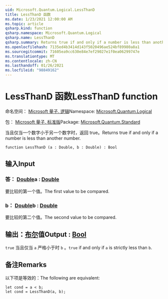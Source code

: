 ```yaml
---
uid: Microsoft.Quantum.Logical.LessThanD
title: LessThanD 函数
ms.date: 1/23/2021 12:00:00 AM
ms.topic: article
qsharp.kind: function
qsharp.namespace: Microsoft.Quantum.Logical
qsharp.name: LessThanD
qsharp.summary: Returns true if and only if a number is less than another number.
ms.openlocfilehash: 7135ed4b3414d143f5020496ae524bf89980a8a1
ms.sourcegitcommit: 71605ea9cc630e84e7ef29027e1f0ea06299747e
ms.translationtype: MT
ms.contentlocale: zh-CN
ms.lasthandoff: 01/26/2021
ms.locfileid: "98849162"
---
```

# <a name="lessthand-function"></a><span data-ttu-id="6d776-102">LessThanD 函数</span><span class="sxs-lookup"><span data-stu-id="6d776-102">LessThanD function</span></span>

<span data-ttu-id="6d776-103">命名空间： [Microsoft 量子. 逻辑](xref:Microsoft.Quantum.Logical)</span><span class="sxs-lookup"><span data-stu-id="6d776-103">Namespace: [Microsoft.Quantum.Logical](xref:Microsoft.Quantum.Logical)</span></span>

<span data-ttu-id="6d776-104">包： [Microsoft 量子. 标准版](https://nuget.org/packages/Microsoft.Quantum.Standard)</span><span class="sxs-lookup"><span data-stu-id="6d776-104">Package: [Microsoft.Quantum.Standard](https://nuget.org/packages/Microsoft.Quantum.Standard)</span></span>


<span data-ttu-id="6d776-105">当且仅当一个数字小于另一个数字时，返回 true。</span><span class="sxs-lookup"><span data-stu-id="6d776-105">Returns true if and only if a number is less than another number.</span></span>

```qsharp
function LessThanD (a : Double, b : Double) : Bool
```


## <a name="input"></a><span data-ttu-id="6d776-106">输入</span><span class="sxs-lookup"><span data-stu-id="6d776-106">Input</span></span>

### <a name="a--double"></a><span data-ttu-id="6d776-107">答： [Double](xref:microsoft.quantum.lang-ref.double)</span><span class="sxs-lookup"><span data-stu-id="6d776-107">a : [Double](xref:microsoft.quantum.lang-ref.double)</span></span>

<span data-ttu-id="6d776-108">要比较的第一个值。</span><span class="sxs-lookup"><span data-stu-id="6d776-108">The first value to be compared.</span></span>


### <a name="b--double"></a><span data-ttu-id="6d776-109">b： [Double](xref:microsoft.quantum.lang-ref.double)</span><span class="sxs-lookup"><span data-stu-id="6d776-109">b : [Double](xref:microsoft.quantum.lang-ref.double)</span></span>

<span data-ttu-id="6d776-110">要比较的第二个值。</span><span class="sxs-lookup"><span data-stu-id="6d776-110">The second value to be compared.</span></span>



## <a name="output--bool"></a><span data-ttu-id="6d776-111">输出：[布尔](xref:microsoft.quantum.lang-ref.bool)值</span><span class="sxs-lookup"><span data-stu-id="6d776-111">Output : [Bool](xref:microsoft.quantum.lang-ref.bool)</span></span>

<span data-ttu-id="6d776-112">`true` 当且仅当 `a` 严格小于时 `b` 。</span><span class="sxs-lookup"><span data-stu-id="6d776-112">`true` if and only if `a` is strictly less than `b`.</span></span>

## <a name="remarks"></a><span data-ttu-id="6d776-113">备注</span><span class="sxs-lookup"><span data-stu-id="6d776-113">Remarks</span></span>

<span data-ttu-id="6d776-114">以下项是等效的：</span><span class="sxs-lookup"><span data-stu-id="6d776-114">The following are equivalent:</span></span>

```qsharp
let cond = a < b;
let cond = LessThanD(a, b);
```